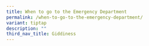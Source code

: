 ```yaml
---
title: When to go to the Emergency Department
permalink: /when-to-go-to-the-emergency-department/
variant: tiptap
description: ""
third_nav_title: Giddiness
---
```

<p></p>